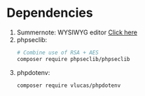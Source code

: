 # Dependencies
1. Summernote: WYSIWYG editor [Click here](https://summernote.org/)
2. phpseclib:
    ```BASH
    # Combine use of RSA + AES
    composer require phpseclib/phpseclib
    ```
3. phpdotenv:
    ```BASH
    composer require vlucas/phpdotenv
    ```